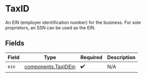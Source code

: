 # TaxID

An EIN (employer identification number) for the business. For sole proprietors, an SSN can be used as the EIN.


## Fields

| Field                                                      | Type                                                       | Required                                                   | Description                                                |
| ---------------------------------------------------------- | ---------------------------------------------------------- | ---------------------------------------------------------- | ---------------------------------------------------------- |
| `ein`                                                      | [components.TaxIDEin](../../models/components/taxidein.md) | :heavy_check_mark:                                         | N/A                                                        |